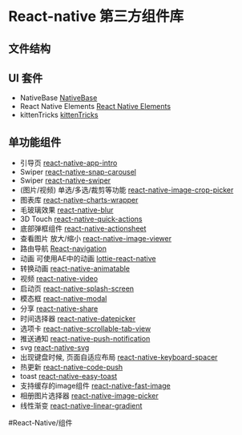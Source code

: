 # React-native 第三方组件库
## 文件结构

## UI 套件
* NativeBase [NativeBase](https://docs.nativebase.io/)
* React Native Elements [React Native Elements](https://react-native-training.github.io)
* kittenTricks [kittenTricks](https://github.com/akveo/kittenTricks) 


## 单功能组件
* 引导页 [react-native-app-intro](https://github.com/FuYaoDe/react-native-app-intro) 
* Swiper [react-native-snap-carousel](https://github.com/archriss/react-native-snap-carousel) 
* Swiper [react-native-swiper](https://github.com/leecade/react-native-swiper)
* (图片/视频) 单选/多选/裁剪等功能 [react-native-image-crop-picker](https://github.com/ivpusic/react-native-image-crop-picker) 
* 图表库 [react-native-charts-wrapper](https://github.com/wuxudong/react-native-charts-wrapper) 
* 毛玻璃效果 [react-native-blur](https://github.com/react-native-community/react-native-blur) 
* 3D Touch [react-native-quick-actions](https://github.com/jordanbyron/react-native-quick-actions) 
* 底部弹框组件 [react-native-actionsheet](https://github.com/beefe/react-native-actionsheet) 
* 查看图片 放大/缩小 [react-native-image-viewer](https://github.com/ascoders/react-native-image-viewer) 
* 路由导航 [React-navigation](https://reactnavigation.org/)
* 动画 可使用AE中的动画 [lottie-react-native](https://github.com/react-native-community/lottie-react-native) 
* 转换动画 [react-native-animatable](https://github.com/oblador/react-native-animatable) 
* 视频 [react-native-video](https://github.com/react-native-community/react-native-video) 
* 启动页 [react-native-splash-screen](https://github.com/crazycodeboy/react-native-splash-screen) 
* 模态框 [react-native-modal](https://github.com/react-native-community/react-native-modal) 
* 分享 [react-native-share](https://github.com/react-native-community/react-native-share) 
* 时间选择器 [react-native-datepicker](https://github.com/xgfe/react-native-datepicker) 
* 选项卡 [react-native-scrollable-tab-view](https://github.com/ptomasroos/react-native-scrollable-tab-view) 
* 推送通知 [react-native-push-notification](https://github.com/zo0r/react-native-push-notification) 
* svg [react-native-svg](https://github.com/react-native-community/react-native-svg) 
* 出现键盘时候, 页面自适应布局 [react-native-keyboard-spacer](https://github.com/Andr3wHur5t/react-native-keyboard-spacer) 
* 热更新 [react-native-code-push](https://github.com/microsoft/react-native-code-push)
* toast [react-native-easy-toast](https://github.com/crazycodeboy/react-native-easy-toast)
* 支持缓存的image组件 [react-native-fast-image](https://github.com/DylanVann/react-native-fast-image)
* 相册图片选择器 [react-native-image-picker](https://github.com/react-native-community/react-native-image-picker)
* 线性渐变 [react-native-linear-gradient](https://github.com/react-native-community/react-native-linear-gradient)

#React-Native/组件



